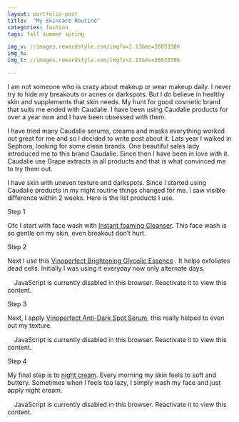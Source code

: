 ```yaml
---
layout: portfolio-post
title:  "My Skincare Routine"
categories: fashion  
tags: fall summer spring 

img_v: //images.rewardstyle.com/img?v=2.13&ms=36033306
img_h: 
img_t: //images.rewardstyle.com/img?v=2.13&ms=36033306

---
```



I am not someone who is crazy about makeup or wear makeup daily. I never try to
hide my breakouts or acnes or darkspots. But I do believe in healthy skin and
supplements that skin needs. My hunt for good cosmetic brand that suits me ended
with Caudalie. I have been using Caudalie products for over a year now and I
have been obsessed with them.

I have tried many Caudalie serums, creams and masks everything worked out great
for me and so I decided to write post about it. Lats year I walked in Sephora,
looking for some clean brands. One beautiful sales lady introduced me to this
brand Caudalie. Since then I have been in love with it. Caudalie use Grape
extracts in all products and that is what convinced me to try them out.

I have skin with uneven texture and darkspots. Since I started using Caudalie
products in my night routine things changed for me. I saw visible difference
within 2 weeks. Here is the list products I use.

Step 1

Ofc I start with face wash with [Instant foaming
Cleanser](https://rstyle.me/+dfuiBxgUMxSw4oeKatlwPg). This face wash is so
gentle on my skin, even breakout don’t hurt.

Step 2

Next I use this [Vinoperfect Brightening Glycolic
Essence](https://rstyle.me/+MzZqUBDytOvJgdCRfT9GLQ) . It helps exfoliates dead
cells. Initially I was using it everyday now only alternate days.

<div class="moneyspot-widget" data-widget-id="36033306"><script type="text/javascript">!function(w,i,d,g,e,t){d.getElementById(i)||(element=d.createElement(t),element.id=i,element.src="https://widgets.rewardstyle.com"+e,d.body.appendChild(element)),w.hasOwnProperty(g)===!0&&"complete"===d.readyState&&w[g].init()}(window,"moneyspot-script",document,"__moneyspot","/js/widget.js","script")</script><div class="rs-adblock"><img src="https://assets.rewardstyle.com/production/5e5680500d8ed849e166f8f3ff5041ac0583d458/images/search/350.gif" onerror='this.parentNode.innerHTML="Disable your ad blocking software to view this content."' style="width: 15px; height: 15px"><noscript>JavaScript is currently disabled in this browser. Reactivate it to view this content.</noscript></div></div>

Step 3

Next, I apply [Vinoperfect Anti-Dark Spot
Serum](https://rstyle.me/+0UOUPkgKR0a3WmDrc3MHvQ), this really helped to even
out my texture.

<div class="moneyspot-widget" data-widget-id="36033307"><script type="text/javascript">!function(w,i,d,g,e,t){d.getElementById(i)||(element=d.createElement(t),element.id=i,element.src="https://widgets.rewardstyle.com"+e,d.body.appendChild(element)),w.hasOwnProperty(g)===!0&&"complete"===d.readyState&&w[g].init()}(window,"moneyspot-script",document,"__moneyspot","/js/widget.js","script")</script><div class="rs-adblock"><img src="https://assets.rewardstyle.com/production/5e5680500d8ed849e166f8f3ff5041ac0583d458/images/search/350.gif" onerror='this.parentNode.innerHTML="Disable your ad blocking software to view this content."' style="width: 15px; height: 15px"><noscript>JavaScript is currently disabled in this browser. Reactivate it to view this content.</noscript></div></div>


Step 4

My final step is to [night cream](https://rstyle.me/+LtspG57oS5HMeTABzEX0SA).
Every morning my skin feels to soft and buttery. Sometimes when I feels too
lazy, I simply wash my face and just apply night cream.

<div class="moneyspot-widget" data-widget-id="36033309"><script type="text/javascript">!function(w,i,d,g,e,t){d.getElementById(i)||(element=d.createElement(t),element.id=i,element.src="https://widgets.rewardstyle.com"+e,d.body.appendChild(element)),w.hasOwnProperty(g)===!0&&"complete"===d.readyState&&w[g].init()}(window,"moneyspot-script",document,"__moneyspot","/js/widget.js","script")</script><div class="rs-adblock"><img src="https://assets.rewardstyle.com/production/5e5680500d8ed849e166f8f3ff5041ac0583d458/images/search/350.gif" onerror='this.parentNode.innerHTML="Disable your ad blocking software to view this content."' style="width: 15px; height: 15px"><noscript>JavaScript is currently disabled in this browser. Reactivate it to view this content.</noscript></div></div>